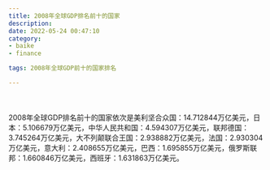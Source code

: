```yaml
---
title: 2008年全球GDP排名前十的国家
description:
date: 2022-05-24 00:47:10
category:
- baike
- finance

tags: 2008年全球GDP前十的国家排名

---
```


<script src="/assets/js/charts/chart.js"></script>

<div style="width: 100%; margin: 10% auto; ">
    <canvas id="myChart"></canvas>
</div>

<div>
<p class="paragraph">2008年全球GDP排名前十的国家依次是美利坚合众国：14.712844万亿美元，日本：5.106679万亿美元，中华人民共和国：4.594307万亿美元，联邦德国：3.745264万亿美元，大不列颠联合王国：2.938882万亿美元，法国：2.930304万亿美元，意大利：2.408655万亿美元，巴西：1.695855万亿美元，俄罗斯联邦：1.660846万亿美元，西班牙：1.631863万亿美元。</p>
</div>

<script>
    const labels = ["美利坚合众国", "日本", "中华人民共和国", "联邦德国", "大不列颠联合王国", "法国", "意大利", "巴西", "俄罗斯联邦", "西班牙"];

    const dataGdp = {
        labels: labels,
        datasets: [{
            label: '$（万亿美元）  •  即刻编程  •  cn.hongkezhang.com',
            backgroundColor: 'rgb(205 96 144)',
            borderColor: 'rgb(0 0 128)',
            data: [14.712844, 5.106679, 4.594307, 3.745264, 2.938882, 2.930304, 2.408655, 1.695855, 1.660846, 1.631863],
            barPercentage: 0.3
        }]
    };

    const config = {
        type: 'bar',
        data: dataGdp,
        options: {
            series: [
                {
                    barWidth: '20%'
                }
            ],
            graphic: [{
                type: 'group',
                bounding: 'raw',
                rotation: Math.PI / 4,//正方形旋转的角度
                right: 70,
                bottom: 15,
                z: 100,
                children: [
                    {
                        type: 'rect',
                        left: 'center',//描述怎么根据父元素进行定位
                        top: 'center',//描述怎么根据父元素进行定位
                        z: 100,
                        shape: {
                            width: 140,
                            height: 30
                        },
                        style: {
                            // fill: 'rgba(0,0,0,0.3)'
                        }
                    },
                    {
                        type: 'text',
                        left: 'center',
                        top: 'center',
                        z: 100,
                        style: {
                            fill: '#000000',
                            text: 'domain.com',
                            font: 'bolder 14px Microsoft YaHei'
                        }
                    }
                ]
            }]
        }
    };

    const myChart = new Chart(
        document.getElementById('myChart'),
        config
    );
</script>
